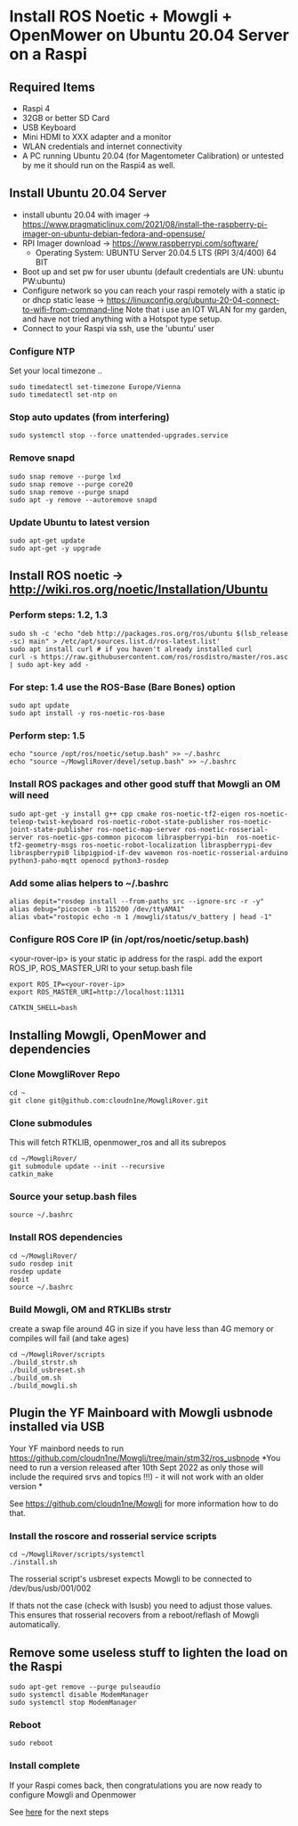 # Install ROS Noetic + Mowgli + OpenMower on Ubuntu 20.04 Server on a Raspi

## Required Items

* Raspi 4
* 32GB or better SD Card
* USB Keyboard
* Mini HDMI to XXX adapter and a monitor
* WLAN credentials and internet connectivity
* A PC running Ubuntu 20.04 (for Magentometer Calibration) or untested by me it should run on the Raspi4 as well.

## Install Ubuntu 20.04 Server 

* install ubuntu 20.04 with imager -> https://www.pragmaticlinux.com/2021/08/install-the-raspberry-pi-imager-on-ubuntu-debian-fedora-and-opensuse/
* RPI Imager download -> https://www.raspberrypi.com/software/
    * Operating System: UBUNTU Server 20.04.5 LTS (RPI 3/4/400) 64 BIT
* Boot up and set pw for user ubuntu (default credentials are UN: ubuntu PW:ubuntu)
* Configure network so you can reach your raspi remotely with a static ip or dhcp static lease -> https://linuxconfig.org/ubuntu-20-04-connect-to-wifi-from-command-line
    Note that i use an IOT WLAN for my garden, and have not tried anything with a Hotspot type setup.
* Connect to your Raspi via ssh, use the 'ubuntu' user

### Configure NTP

Set your local timezone ..

```
sudo timedatectl set-timezone Europe/Vienna
sudo timedatectl set-ntp on
```

### Stop auto updates (from interfering)

```
sudo systemctl stop --force unattended-upgrades.service
```

### Remove snapd

```
sudo snap remove --purge lxd
sudo snap remove --purge core20
sudo snap remove --purge snapd
sudo apt -y remove --autoremove snapd
```

### Update Ubuntu to latest version

```
sudo apt-get update
sudo apt-get -y upgrade
```

## Install ROS noetic -> http://wiki.ros.org/noetic/Installation/Ubuntu

### Perform steps: 1.2, 1.3

```
sudo sh -c 'echo "deb http://packages.ros.org/ros/ubuntu $(lsb_release -sc) main" > /etc/apt/sources.list.d/ros-latest.list'
sudo apt install curl # if you haven't already installed curl
curl -s https://raw.githubusercontent.com/ros/rosdistro/master/ros.asc | sudo apt-key add -
```

### For step: 1.4 use the ROS-Base (Bare Bones) option

```
sudo apt update
sudo apt install -y ros-noetic-ros-base
```

### Perform step: 1.5

```
echo "source /opt/ros/noetic/setup.bash" >> ~/.bashrc
echo "source ~/MowgliRover/devel/setup.bash" >> ~/.bashrc
```

### Install ROS packages and other good stuff that Mowgli an OM will need

```
sudo apt-get -y install g++ cpp cmake ros-noetic-tf2-eigen ros-noetic-teleop-twist-keyboard ros-noetic-robot-state-publisher ros-noetic-joint-state-publisher ros-noetic-map-server ros-noetic-rosserial-server ros-noetic-gps-common picocom libraspberrypi-bin  ros-noetic-tf2-geometry-msgs ros-noetic-robot-localization libraspberrypi-dev libraspberrypi0 libpigpiod-if-dev wavemon ros-noetic-rosserial-arduino python3-paho-mqtt openocd python3-rosdep
```

### Add some alias helpers to \~/.bashrc

```
alias depit="rosdep install --from-paths src --ignore-src -r -y"
alias debug="picocom -b 115200 /dev/ttyAMA1"
alias vbat="rostopic echo -n 1 /mowgli/status/v_battery | head -1"
```

### Configure ROS Core IP (in /opt/ros/noetic/setup.bash)

\<your-rover-ip\> is your static ip address for the raspi.
add the export ROS_IP, ROS_MASTER_URI to your setup.bash file

```
export ROS_IP=<your-rover-ip>
export ROS_MASTER_URI=http://localhost:11311

CATKIN_SHELL=bash
```

## Installing Mowgli, OpenMower and dependencies

### Clone MowgliRover Repo

```
cd ~
git clone git@github.com:cloudn1ne/MowgliRover.git
```

### Clone submodules

This will fetch RTKLIB, openmower_ros and all its subrepos

```
cd ~/MowgliRover/
git submodule update --init --recursive
catkin_make
```

### Source your setup.bash files

```
source ~/.bashrc
```

### Install ROS dependencies

```
cd ~/MowgliRover/
sudo rosdep init
rosdep update
depit
source ~/.bashrc
```

### Build Mowgli, OM and RTKLIBs strstr

create a swap file around 4G in size if you have less than 4G memory or compiles will fail (and take ages)

```
cd ~/MowgliRover/scripts
./build_strstr.sh
./build_usbreset.sh
./build_om.sh
./build_mowgli.sh
```

## Plugin the YF Mainboard with Mowgli usbnode installed via USB

Your YF mainbord needs to run https://github.com/cloudn1ne/Mowgli/tree/main/stm32/ros_usbnode
*You need to run a version released after 10th Sept 2022 as only those will include the required srvs and topics !!!) - it will not work with an older version * 

See https://github.com/cloudn1ne/Mowgli for more information how to do that.

### Install the roscore and rosserial service scripts

```
cd ~/MowgliRover/scripts/systemctl
./install.sh
```

The rosserial script's usbreset expects Mowgli to be connected to /dev/bus/usb/001/002

If thats not the case (check with lsusb) you need to adjust those values. This ensures that rosserial recovers from a reboot/reflash of Mowgli automatically.


## Remove some useless stuff to lighten the load on the Raspi

```
sudo apt-get remove --purge pulseaudio
sudo systemctl disable ModemManager
sudo systemctl stop ModemManager
```

### Reboot 

```
sudo reboot
````

### Install complete

If your Raspi comes back, then congratulations you are now ready to configure Mowgli and Openmower

See [here](ConfigureMowgli.md) for the next steps


